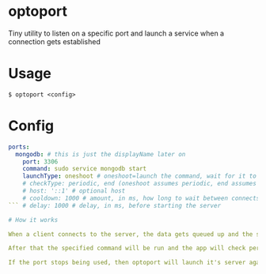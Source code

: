 # optoport

Tiny utility to listen on a specific port and launch a service when a connection gets established

# Usage

```console
$ optoport <config>
```

# Config

```yaml
ports:
  mongodb: # this is just the displayName later on
    port: 3306
    command: sudo service mongodb start
    launchType: oneshoot # oneshoot=launch the command, wait for it to exit, check until the port becomes used again. service=launch the command, check until the port becomes used again, default "service"
    # checkType: periodic, end (oneshoot assumes periodic, end assumes on process exit the port is closed)
    # host: '::1' # optional host
    # cooldown: 1000 # amount, in ms, how long to wait between connects
``` # delay: 1000 # delay, in ms, before starting the server

# How it works

When a client connects to the server, the data gets queued up and the server gets shutdown after a second (the delay is there to ensure that if multiple connections are being established, they all hit our dummy)

After that the specified command will be run and the app will check periodically if it is reachable. If that is the case, then all sockets will be forwarded.

If the port stops being used, then optoport will launch it's server again.
